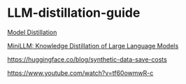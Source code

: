 # LLM-distillation-guide


[Model Distillation](https://www.youtube.com/watch?v=q5REn6OAPRg)

[MiniLLM: Knowledge Distillation of Large Language Models](https://www.youtube.com/watch?v=fbledYWt_PE)

https://huggingface.co/blog/synthetic-data-save-costs

https://www.youtube.com/watch?v=tf60owmwR-c
